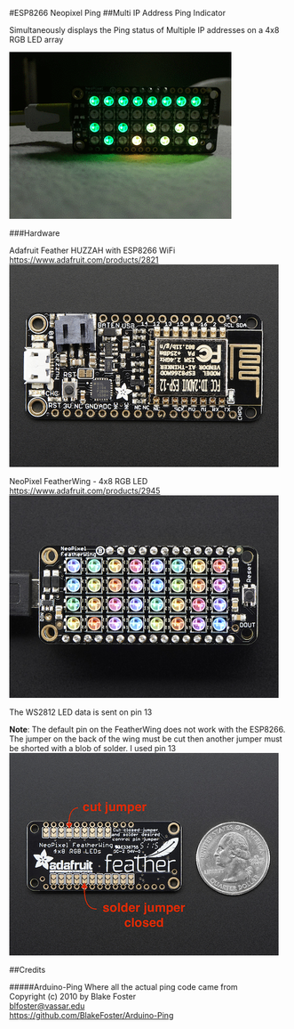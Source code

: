 #ESP8266 Neopixel Ping
##Multi IP Address Ping Indicator

Simultaneously displays the Ping status of Multiple IP addresses 
on a 4x8 RGB LED array

![](/images/Ping_Animation.gif)
	
###Hardware

Adafruit Feather HUZZAH with ESP8266 WiFi
https://www.adafruit.com/products/2821
![](/images/ESP8266_Feather_Huzzah.png)

NeoPixel FeatherWing - 4x8 RGB LED
https://www.adafruit.com/products/2945
![](/images/NeoPixel_FeatherWing.png)

The WS2812 LED data is sent on pin 13

**Note**: The default pin on the FeatherWing does not work with the ESP8266. 
The jumper on the back of the wing must be cut then another jumper 
must be shorted with a blob of solder. I used pin 13 
![](/images/NeoPixel_FeatherWing_Back.png)

##Credits

#####Arduino-Ping
Where all the actual ping code came from  
Copyright (c) 2010 by Blake Foster  
blfoster@vassar.edu  
https://github.com/BlakeFoster/Arduino-Ping
